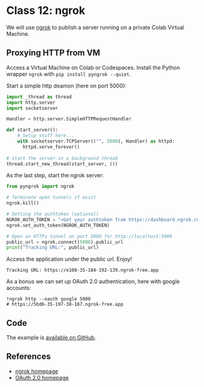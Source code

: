 # Class 12: ngrok

We will use [ngrok]() to publish a server running on a private Colab Virtual Machine.

## Proxying HTTP from VM

Access a Virtual Machine on Colab or Codespaces. Install the Python wrapper `ngrok` with `pip install pyngrok --quiet`. 

Start a simple http deamon (here on port 5000):
```python
import _thread as thread
import http.server
import socketserver

Handler = http.server.SimpleHTTPRequestHandler

def start_server():
    # Setup stuff here...
    with socketserver.TCPServer(("", 5000), Handler) as httpd:
      httpd.serve_forever()
    
# start the server in a background thread
thread.start_new_thread(start_server, ())
```

As the last step, start the ngrok server:
```python
from pyngrok import ngrok

# Terminate open tunnels if exist
ngrok.kill()

# Setting the authtoken (optional)
NGROK_AUTH_TOKEN = "<Get your authtoken from https://dashboard.ngrok.com/auth>"
ngrok.set_auth_token(NGROK_AUTH_TOKEN)

# Open an HTTPs tunnel on port 5000 for http://localhost:5000
public_url = ngrok.connect(5000).public_url
print("Tracking URL:", public_url)
```
Access the application under the public url. Enjoy!
```console
Tracking URL: https://e108-35-184-192-139.ngrok-free.app
```
As a bonus we can set up OAuth 2.0 authentication, here with google accounts:
```console
!ngrok http --oauth google 5000
# https://5bd6-35-197-38-167.ngrok-free.app
```



## Code

The example is [available on GitHub](https://colab.research.google.com/gist/maciejskorski/b6185a0f1a48abbc63e3a82b89a86b42/nginx-demo.ipynb).

## References

* [ngrok homepage](https://ngrok.com/)
* [OAuth 2.0 homepage](https://oauth.net/2/)